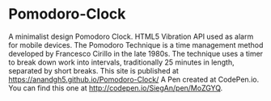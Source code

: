 # Pomodoro-Clock
A minimalist design Pomodoro Clock. HTML5 Vibration API used as alarm for mobile devices.   The Pomodoro Technique is a time management method developed by Francesco Cirillo in the late 1980s. The technique uses a timer to break down work into intervals, traditionally 25 minutes in length, separated by short breaks.  This site is published at https://anandgh5.github.io/Pomodoro-Clock/  A Pen created at CodePen.io. You can find this one at http://codepen.io/SiegAn/pen/MoZGYQ.
